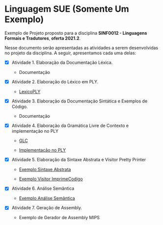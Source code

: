 # Linguagem SUE (Somente Um Exemplo)
Exemplo de Projeto proposto para a disciplina __SINF0012 - Linguagens Formais e Tradutores__, __oferta 2021.2__.

Nesse documento serão apresentadas as atividades a serem desenvolvidas no projeto da disciplina. A seguir, apresentamos cada uma delas:

- [x] Atividade 1. Elaboração da Documentação Léxica.

  - Documentação
  
- [x] Atividade 2. Elaboração do Léxico em PLY.
	
  - [LexicoPLY](https://github.com/andreluisms/TutorialSemantico02/blob/main/ExpressionLanguageLex.py)

- [x] Atividade 3. Elaboração da Documentação Sintática e Exemplos de Código.

  - Documentação

- [x] Atividade 4. Elaboração da Gramática Livre de Contexto e implementação no PLY

  - [GLC]()

  - [Implementação no PLY](https://github.com/andreluisms/TutorialSemantico02/blob/main/ExpressionLanguageParser.py)

- [x] Atividade 5. Elaboração da Sintaxe Abstrata e Visitor Pretty Printer

  - [Exemplo Sintaxe Abstrata](https://github.com/andreluisms/TutorialSemantico02/blob/main/SintaxeAbstrata.py)

  - [Exemplo Visitor ImprimeCodigo](https://github.com/andreluisms/TutorialSemantico02/blob/main/Visitor.py)

- [x] Atividade 6. Análise Semântica

  - [Exemplo Análise Semântica](https://github.com/andreluisms/TutorialSemantico02/blob/main/SemanticVisitor.py)

- [x] Atividade 7. Geração de Assembly.
  
  - Exemplo de Gerador de Assembly MIPS
